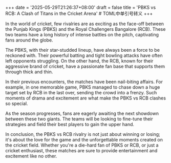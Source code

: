 +++
date = '2025-05-29T21:26:37+08:00'
draft = false
title = 'PBKS vs RCB: A Clash of Titans in the Cricket Arena' # TOML中单引号转义
+++

In the world of cricket, few rivalries are as exciting as the face-off between the Punjab Kings (PBKS) and the Royal Challengers Bangalore (RCB). These two teams have a long history of intense battles on the pitch, captivating fans around the globe. 

The PBKS, with their star-studded lineup, have always been a force to be reckoned with. Their powerful batting and tight bowling attacks have often left opponents struggling. On the other hand, the RCB, known for their aggressive brand of cricket, have a passionate fan base that supports them through thick and thin. 

In their previous encounters, the matches have been nail-biting affairs. For example, in one memorable game, PBKS managed to chase down a huge target set by RCB in the last over, sending the crowd into a frenzy. Such moments of drama and excitement are what make the PBKS vs RCB clashes so special. 

As the season progresses, fans are eagerly awaiting the next showdown between these two giants. The teams will be looking to fine-tune their strategies and field their best players to gain the upper hand. 

In conclusion, the PBKS vs RCB rivalry is not just about winning or losing; it's about the love for the game and the unforgettable moments created on the cricket field. Whether you're a die-hard fan of PBKS or RCB, or just a cricket enthusiast, these matches are sure to provide entertainment and excitement like no other.